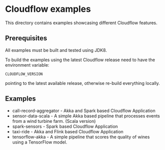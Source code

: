 # Cloudflow examples 

This directory contains examples showcasing different Cloudflow features.

## Prerequisites

  All examples must be built and tested using JDK8.

  To build the examples using the latest Cloudflow release need to have the environment variable:
  ```
  CLOUDFLOW_VERSION
  ```
  pointing to the latest available release, otherwise re-build everything locally.

## Examples

- call-record-aggregator - Akka and Spark based Cloudflow Application
- sensor-data-scala - A simple Akka based pipeline that processes events from a wind turbine farm. (Scala version)
- spark-sensors - Spark based Cloudflow Application
- taxi-ride - Akka and Flink based Cloudflow Application
- tensorflow-akka - A simple pipeline that scores the quality of wines using a TensorFlow model.
